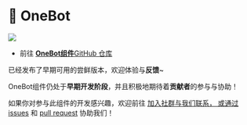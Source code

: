 # 🚧 OneBot

![](https://img.shields.io/github/v/release/simple-robot/simbot-component-onebot)

- 前往 [**OneBot组件**GitHub 仓库](https://github.com/simple-robot/simbot-component-onebot)


<tip>

已经发布了早期可用的尝鲜版本，欢迎体验与**反馈**~

</tip>

<warning title="协助希望🙏">

OneBot组件仍处于**早期开发阶段**，并且积极地期待着**贡献者**的参与与协助！

如果你对参与此组件的开发感兴趣，欢迎前往
<a href="communities.md" /> 加入社群与我们联系，
或通过 [issues](https://github.com/simple-robot/simbot-component-onebot/issues)
和 [pull request](https://github.com/simple-robot/simbot-component-onebot/pulls)
协助我们！

</warning>
